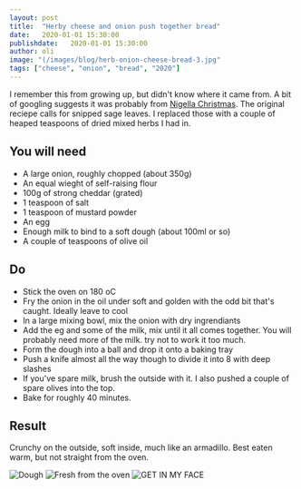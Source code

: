 ```yaml
---
layout: post
title:  "Herby cheese and onion push together bread"
date:   2020-01-01 15:30:00
publishdate:   2020-01-01 15:30:00
author: oli
image: "(/images/blog/herb-onion-cheese-bread-3.jpg"
tags: ["cheese", "onion", "bread", "2020"]
---
```


I remember this from growing up, but didn't know where it came from.  A bit of googling suggests it was probably from [Nigella Christmas](https://amzn.to/39rUzCW).  The original reciepe calls for snipped sage leaves.  I replaced those with a couple of heaped teaspoons of dried mixed herbs I had in.

## You will need

* A large onion, roughly chopped (about 350g)
* An equal wieght of self-raising flour
* 100g of strong cheddar (grated)
* 1 teaspoon of salt
* 1 teaspoon of mustard powder
* An egg
* Enough milk to bind to a soft dough (about 100ml or so) 
* A couple of teaspoons of olive oil


## Do

* Stick the oven on 180 oC
* Fry the onion in the oil under soft and golden with the odd bit that's caught.  Ideally leave to cool
* In a large mixing bowl, mix the onion with dry ingrendiants
* Add the eg and some of the milk, mix until it all comes together.  You will probably need more of the milk.  try not to work it too much.
* Form the dough into a ball and drop it onto a baking tray
* Push a knife almost all the way though to divide it into 8 with deep slashes
* If you've spare milk, brush the outside with it.  I also pushed a couple of spare olives into the top.
* Bake for roughly 40 minutes.

## Result

Crunchy on the outside, soft inside, much like an armadillo.  Best eaten warm, but not straight from the oven.

![Dough](/images/blog/herb-onion-cheese-bread-1.jpg)
![Fresh from the oven](/images/blog/herb-onion-cheese-bread-2.jpg)
![GET IN MY FACE](/images/blog/herb-onion-cheese-bread-3.jpg)
